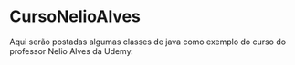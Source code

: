# CursoNelioAlves

Aqui serão postadas algumas classes de java como exemplo do curso do professor Nelio Alves da Udemy.
